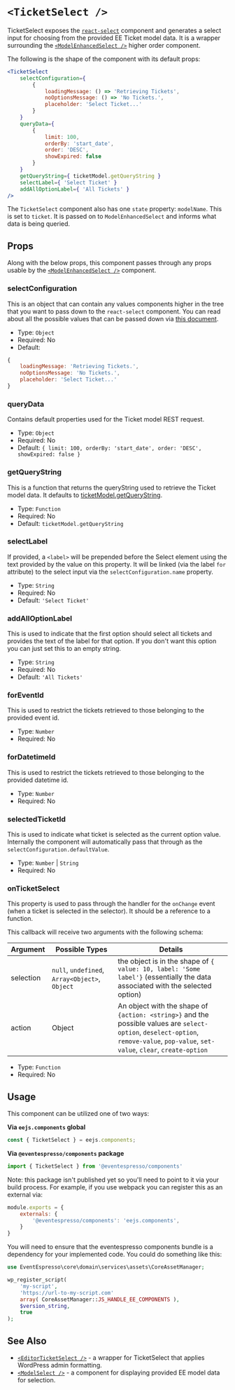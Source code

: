 # `<TicketSelect />`

TicketSelect exposes the [`react-select`](https://deploy-preview-2289--react-select.netlify.com/home) component and generates a select input for choosing from the provided EE Ticket model data. It is a wrapper surrounding the [`<ModelEnhancedSelect />`](model-select.md) higher order component.

The following is the shape of the component with its default props:

```jsx
<TicketSelect
    selectConfiguration={
        {
            loadingMessage: () => 'Retrieving Tickets',
            noOptionsMessage: () => 'No Tickets.',
            placeholder: 'Select Ticket...'
        }
    }
    queryData={
        {
            limit: 100,
            orderBy: 'start_date',
            order: 'DESC',
            showExpired: false
        }
    }
    getQueryString={ ticketModel.getQueryString }
    selectLabel={ 'Select Ticket' }
    addAllOptionLabel={ 'All Tickets' }
/>
```

The `TicketSelect` component also has one `state` property: `modelName`.  This is set to `ticket`.  It is passed on to `ModelEnhancedSelect` and informs what data is being queried.

## Props

Along with the below props, this component passes through any props usable by the [`<ModelEnhancedSelect />`](model-select.md) component.

### selectConfiguration

This is an object that can contain any values components higher in the tree that you want to pass down to the `react-select` component.  You can read about all the possible values that can be passed down via [this document](https://deploy-preview-2289--react-select.netlify.com/props).

- Type: `Object`
- Required: No
- Default:
```js
{
    loadingMessage: 'Retrieving Tickets.',
    noOptionsMessage: 'No Tickets.',
    placeholder: 'Select Ticket...'
}
```

### queryData

Contains default properties used for the Ticket model REST request.

- Type: `Object`
- Required: No
- Default: `{ limit: 100, orderBy: 'start_date', order: 'DESC', showExpired: false }`

### getQueryString

This is a function that returns the queryString used to retrieve the Ticket model data. It defaults to [ticketModel.getQueryString](../../../../../assets/src/data/model/ticket/index.js).

- Type: `Function`
- Required: No
- Default: `ticketModel.getQueryString`

### selectLabel

If provided, a `<label>` will be prepended before the Select element using the text provided by the value on this property.  It will be linked (via the label `for` attribute) to the select input via the `selectConfiguration.name` property.

- Type: `String`
- Required: No
- Default: `'Select Ticket'`

### addAllOptionLabel

This is used to indicate that the first option should select all tickets and provides the text of the label for that option.  If you don't want this option you can just set this to an empty string.

- Type: `String`
- Required: No
- Default: `'All Tickets'`

### forEventId

This is used to restrict the tickets retrieved to those belonging to the provided event id.

- Type: `Number`
- Required: No

### forDatetimeId

This is used to restrict the tickets retrieved to those belonging to the provided datetime id.

- Type: `Number`
- Required: No

### selectedTicketId

This is used to indicate what ticket is selected as the current option value.  Internally the component will automatically pass that through as the `selectConfiguration.defaultValue`.

- Type: `Number` | `String`
- Required: No

### onTicketSelect

This property is used to pass through the handler for the `onChange` event (when a ticket is selected in the selector).  It should be a reference to a function.

This callback will receive two arguments with the following schema:

| Argument | Possible Types | Details |
| -------- | --------------- | ------- |
| selection | `null`, `undefined`, `Array<Object>`, `Object` | the object is in the shape of `{ value: 10, label: 'Some label'}` (essentially the data associated with the selected option) |
| action | Object | An object with the shape of `{action: <string>}` and the possible values are `select-option`, `deselect-option`, `remove-value`, `pop-value`, `set-value`, `clear`, `create-option` |


- Type: `Function`
- Required: No

## Usage

This component can be utilized one of two ways:

**Via `eejs.components` global**

```js
const { TicketSelect } = eejs.components;
```

**Via `@eventespresso/components` package**

```js
import { TicketSelect } from '@eventespresso/components'
```

Note: this package isn't published yet so you'll need to point to it via your build process. For example, if you use webpack you can register this as an external via:

```js
module.exports = {
    externals: {
        '@eventespresso/components': 'eejs.components',
    }
}
```

You will need to ensure that the eventespresso components bundle is a dependency for your implemented code.  You could do something like this:

```php
use EventEspresso\core\domain\services\assets\CoreAssetManager;

wp_register_script(
    'my-script',
    'https://url-to-my-script.com'
    array( CoreAssetManager::JS_HANDLE_EE_COMPONENTS ),
    $version_string,
    true
);
```


## See Also

- [`<EditorTicketSelect />`](editor-ticket-select.md) - a wrapper for TicketSelect that applies WordPress admin formatting.
- [`<ModelSelect />`](model-select.md) - a component for displaying provided EE model data for selection.
